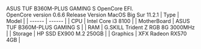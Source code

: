 ASUS TUF B360M-PLUS GAMING S OpenCore EFI.   
OpenCore version 0.6.6 Release Version MacOS Big Sur 11.2.1 
| Type  | Model |
| ------ | ------ |
| CPU | Intel Core i3 8100 |
| MotherBoard | ASUS TUF B360M-PLUS GAMING S |
| RAM | G.SKILL Trident Z RGB 8G 3000MHz |
| Storage | HP SSD EX900 M.2 250GB |
| Graphics | XFX Radeon RX570 4GB |
